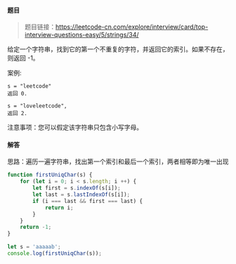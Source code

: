 #### 题目
> 题目链接：https://leetcode-cn.com/explore/interview/card/top-interview-questions-easy/5/strings/34/

给定一个字符串，找到它的第一个不重复的字符，并返回它的索引。如果不存在，则返回 -1。

案例:
```
s = "leetcode"
返回 0.

s = "loveleetcode",
返回 2.
``` 

注意事项：您可以假定该字符串只包含小写字母。

#### 解答
思路：遍历一遍字符串，找出第一个索引和最后一个索引，两者相等即为唯一出现
```javascript
function firstUniqChar(s) {
    for (let i = 0; i < s.length; i ++) {
        let first = s.indexOf(s[i]);
        let last = s.lastIndexOf(s[i]);
        if (i === last && first === last) {
            return i;
        }
    }
    return -1;
}
    
let s = 'aaaaab';
console.log(firstUniqChar(s));
```
